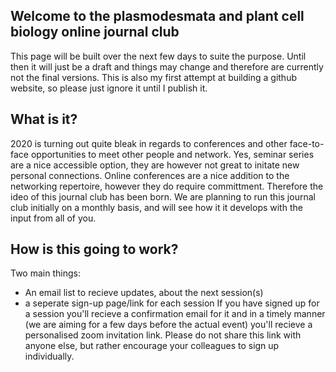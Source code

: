 ## Welcome to the plasmodesmata and plant cell biology online journal club

This page will be built over the next few days to suite the purpose. Until then it will just be a draft and things may change and therefore are currently not the final versions. 
This is also my first attempt at building a github website, so please just ignore it until I publish it. 

## What is it?
2020 is turning out quite bleak in regards to conferences and other face-to-face opportunities to meet other people and network. Yes, seminar series are a nice accessible option, they are however not great to initate new personal connections. Online conferences are a nice addition to the networking repertoire, however they do require committment. Therefore the ideo of this journal club has been born.
We are planning to run this journal club initially on a monthly basis, and will see how it it develops with the input from all of you.

## How is this going to work?
Two main things: 
- An email list to recieve updates, about the next session(s)
- a seperate sign-up page/link for each session
If you have signed up for a session you'll recieve a confirmation email for it and in a timely manner (we are aiming for a few days before the actual event) you'll recieve a personalised zoom invitation link. 
Please do not share this link with anyone else, but rather encourage your colleagues to sign up individually. 
